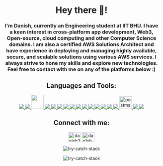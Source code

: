 <h1 align="center">Hey there 👋!</h1>
<h3 align="center">I'm Danish, currently an Engineering student at IIT BHU. I have a keen interest in cross-platform app development, Web3, Open-source, cloud computing and other Computer Science domains. I am also a certified AWS Solutions Architect and have experience in deploying and managing highly available, secure, and scalable solutions using various AWS services. I always strive to hone my skills and explore new technologies. Feel free to contact with me on any of the platforms below :)</h3>

<h2 align="center">Languages and Tools:</h3>
<p align="center">
  <a href="https://www.aws.amazon.com target="_blank"> <img src="https://skillicons.dev/icons?i=aws" /> </a> 
  <a href="https://reactjs.org" target="_blank">  <img src="https://skillicons.dev/icons?i=react" /> </a>
 <a href="https://reactnative.dev/" target="_blank">  <img src="https://cdn.worldvectorlogo.com/logos/react-native-1.svg" height="45" width="40" /> </a>
  <a href="https://www.typescriptlang.org" target="_blank"> <img src="https://skillicons.dev/icons?i=ts" /> </a> 
  <a href="https://developer.mozilla.org/en-US/docs/Web/JavaScript" target="_blank"> <img src="https://skillicons.dev/icons?i=js" />  </a> 
  <a href="https://www.w3schools.com/cpp" target="_blank">  <img src="https://skillicons.dev/icons?i=cpp" /> </a> 
  <a href="https://www.python.org" target="_blank"> <img src="https://skillicons.dev/icons?i=py" /> </a>
  <a href="https://www.djangoproject.com" target="_blank"> <img src="https://skillicons.dev/icons?i=django" /> </a> 
  <a href="https://expressjs.com" target="_blank"> <img src="https://skillicons.dev/icons?i=express" /> </a> 
  <a href="https://www.w3.org/html" target="_blank"> <img src="https://skillicons.dev/icons?i=html" /> </a> 
  <a href="https://www.w3schools.com/css" target="_blank"> <img src="https://skillicons.dev/icons?i=css" /> </a> 
  <a href="https://tailwindcss.com" target="_blank"> <img src="https://skillicons.dev/icons?i=tailwind" /> </a> 
  <a href="https://www.mongodb.com" target="_blank"> <img src="https://skillicons.dev/icons?i=mongodb" /> </a> 
  <a href="https://nextjs.org" target="_blank"> <img src="https://skillicons.dev/icons?i=nextjs" /> </a> 
  <a href="https://nodejs.org" target="_blank"> <img src="https://skillicons.dev/icons?i=nodejs" /> </a> 
  <a href="https://postman.com" target="_blank"> <img src="https://www.vectorlogo.zone/logos/getpostman/getpostman-icon.svg" alt="postman" width="40" height="40"/>   </a> 
  <a href="https://pytorch.org/" target="_blank"> <img src="https://skillicons.dev/icons?i=pytorch" /> </a>  
  <a href="https://www.selenium.dev" target="_blank"> <img src="https://skillicons.dev/icons?i=selenium" /> </a> 
</p>

<h2 align="center">Connect with me:</h3>
<p align="center">
<a href="https://linkedin.com/in/danish306" target="blank"><img align="center" src="https://raw.githubusercontent.com/rahuldkjain/github-profile-readme-generator/master/src/images/icons/Social/linked-in-alt.svg" alt="danish306" height="30" width="40" /></a>
<a href="https://instagram.com/dan1sh_m1rza" target="blank"><img align="center" src="https://raw.githubusercontent.com/rahuldkjain/github-profile-readme-generator/master/src/images/icons/Social/instagram.svg" alt="dan1sh_m1rza" height="30" width="40" /></a>
</p>

<p align="center"><img align="center" src="https://github-readme-streak-stats.herokuapp.com/?user=try-catch-stack&" alt="try-catch-stack" /></p>

<p align="center"><img src="https://komarev.com/ghpvc/?username=try-catch-stack&label=Profile%20views&color=0e75b6&style=flat" alt="try-catch-stack" /></p>
